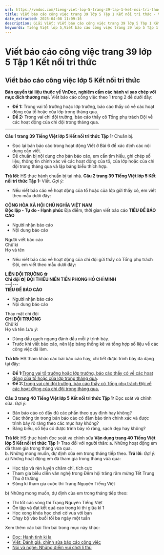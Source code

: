 ```yaml
---
url: https://vndoc.com/tieng-viet-lop-5-trang-39-tap-1-ket-noi-tri-thuc-319607
title: Viết báo cáo công việc trang 39 lớp 5 Tập 1 Kết nối tri thức - VnDoc.com
date_extracted: 2025-04-08 11:09:16
description: Giải Viết: Viết báo cáo công việc trang 39 lớp 5 Tập 1 Kết nối tri thức gồm các phần hướng dẫn giải chi tiết, đầy đủ nhất chỉ có trên VnDoc. Mời các bạn tham khảo.
keywords: Tiếng Việt lớp 5,Viết báo cáo công việc trang 39 lớp 5 Tập 1 Kết nối tri thức,Tiếng Việt lớp 5 trang 39 Tập 1 Kết nối tri thức,Viết báo cáo công việc lớp 5 Kết nối tri thức,Tiếng Việt lớp 5 Tập 1 trang 39 Kết nối tri thức,Viết báo cáo công việc lớp 5 trang 39,Tiếng Việt lớp 5 Kết nối tri thức,Tiếng Việt lớp 5 Tập 1,sgk Tiếng Việt lớp 5
---
```


# Viết báo cáo công việc trang 39 lớp 5 Tập 1 Kết nối tri thức
## **Viết báo cáo công việc lớp 5 Kết nối tri thức**
**Bản quyền tài liệu thuộc về VnDoc, nghiêm cấm các hành vi sao chép với mục đích thương mại.**
Viết báo cáo công việc theo 1 trong 2 đề dưới đây:
  * **Đề 1:** Trong vai tổ trưởng hoặc lớp trưởng, báo cáo thầy cô về các hoạt động của tổ hoặc của lớp trong tháng qua.
  * **Đề 2:** Trong vai chi đội trưởng, báo cáo thấy cô Tổng phụ trách Đội về các hoạt động của chi đội trong tháng qua.

---  
**Câu 1 trang 39 Tiếng Việt lớp 5 Kết nối tri thức Tập 1:** Chuẩn bị.
  * Đọc lại bản báo cáo trong hoạt động Viết ở Bài 6 để xác định các nội dung cần viết.
  * Để chuẩn bị nội dung cho bản báo cáo, em cần tìm hiểu, ghi chép số liệu, thông tin chính xác về các hoạt động của tổ, của lớp hoặc của chi đội trong tháng qua và lập bảng biểu thích hợp.

**Trả lời:**
HS thực hành chuẩn bị tại nhà.
**Câu 2 trang 39 Tiếng Việt lớp 5 Kết nối tri thức Tập 1:** Viết.
_Gợi ý:_
  * Nếu viết báo cáo về hoạt động của tổ hoặc của lớp gửi thầy cô, em viết theo mẫu dưới đây:

**CỘNG HÒA XÃ HỘI CHỦ NGHĨA VIỆT NAM**  
**Độc lập - Tự do - Hạnh phúc**
Địa điểm, thời gian viết báo cáo
**TIÊU ĐỀ BÁO CÁO**
  * Người nhận báo cáo
  * Nội dung báo cáo

Người viết báo cáo  
Chữ kí  
Họ và tên
  * Nếu viết báo cáo về hoạt động của chi đội gửi thầy cô Tổng phụ trách Đội, em viết theo mẫu dưới đây:

**LIÊN ĐỘI TRƯỜNG ✿**  
**Chi đội ✿**| **ĐỘI THIẾU NIÊN TIỀN PHONG HỒ CHÍ MINH**  
---|---  
**TIÊU ĐỀ BÁO CÁO**
  * Người nhận báo cáo
  * Nội dung báo cáo

Thay mặt chi đội  
**CHI ĐỘI TRƯỞNG**  
Chữ kí  
Họ và tên
 _Lưu ý:_
  * Dùng dấu gạch ngang đánh dấu mỗi ý trình bày.
  * Trước khi viết báo cáo, nên lập bảng thống kê và tổng hợp số liệu về các công việc đã làm.

**Trả lời:**
HS tham khảo các bài báo cáo hay, chi tiết được trình bày đa dạng tại đây:
  * **Đề 1:**[Trong vai tổ trưởng hoặc lớp trưởng, báo cáo thầy có về các hoạt động của tổ hoặc của lớp trong tháng qua](<https://vndoc.com/trong-vai-to-truong-hoac-lop-truong-bao-cao-thay-co-ve-cac-hoat-dong-cua-to-hoac-cua-lop-trong-thang-qua-328659>).
  * **Đề 2:**[Trong vai chi đội trưởng, báo cáo thấy cô Tổng phụ trách Đội về các hoạt động của chi đội trong tháng qua.](<https://vndoc.com/trong-vai-chi-doi-truong-bao-cao-thay-co-tong-phu-trach-doi-ve-cac-hoat-dong-cua-chi-doi-trong-thang-qua-328662>)

**Câu 3 trang 40 Tiếng Việt lớp 5 Kết nối tri thức Tập 1:** Đọc soát và chỉnh sửa.
_Gợi ý:_
  * Bản báo cáo có đầy đủ các phần theo quy định hay không?
  * Các thông tin trong bản báo cáo có đảm bảo tính chính xác và được trình bày rõ ràng theo các mục hay không?
  * Bảng biểu, số liệu có được trình bày rõ ràng, sạch dẹp hay không?

**Trả lời:**
HS thực hành đọc soát và chỉnh sửa
**Vận dụng trang 40 Tiếng Việt lớp 5 Kết nối tri thức Tập 1:** Trao đổi với người thân:
a. Những hoạt động em đã tham gia trong tháng vừa qua.  
b. Những mong muốn, dự định của em trong tháng tiếp theo.
**Trả lời:**
_Gợi ý:_
a\) Những hoạt động em đã tham gia trong tháng vừa qua:
  * Học tập và rèn luyện chăm chỉ, tích cực
  * Tham gia biểu diễn văn nghệ trong Đêm hội trăng rằm mừng Tết Trung Thu ở trường
  * Đăng kí tham gia cuộc thi Trạng Nguyên Tiếng Việt

b\) Những mong muốn, dự định của em trong tháng tiếp theo:
  * Thi tốt các vòng thi Trạng Nguyên Tiếng Việt
  * Ôn tập và đạt kết quả cao trong kì thi giữa kì 1
  * Học xong khóa học chơi cờ vua với bạn
  * Chạy bộ vào buổi tối ba ngày một tuần

Xem thêm các bài Tìm bài trong mục này khác:
  * [Đọc: Hành tinh kì lạ](</tieng-viet-lop-5-trang-41-tap-1-ket-noi-tri-thuc-319609>)
  * [Viết: Đánh giá, chỉnh sửa báo cáo công việc](</tieng-viet-lop-5-trang-43-tap-1-ket-noi-tri-thuc-319611>)
  * [Nói và nghe: Những điểm vui chơi lí thú](</tieng-viet-lop-5-trang-44-tap-1-ket-noi-tri-thuc-319614>)

